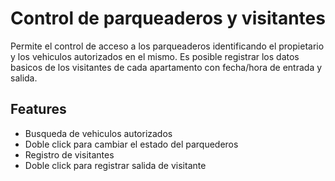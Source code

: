 # Control de parqueaderos y visitantes

Permite el control de acceso a los parqueaderos identificando el propietario y los vehiculos autorizados en el mismo.  Es posible registrar los datos basicos de los visitantes de cada apartamento con fecha/hora de entrada y salida.

## Features
-  Busqueda de vehiculos autorizados
-  Doble click para cambiar el estado del parquederos
-  Registro de visitantes
-  Doble click para registrar salida de visitante

